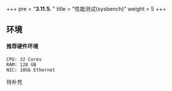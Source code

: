 +++
pre = "<b>3.11.5. </b>"
title = "性能测试(sysbench)"
weight = 5
+++

## 环境

#### 推荐硬件环境

```
CPU: 32 Cores
RAM: 128 GB
NIC: 10Gb Ethernet
```
待补充